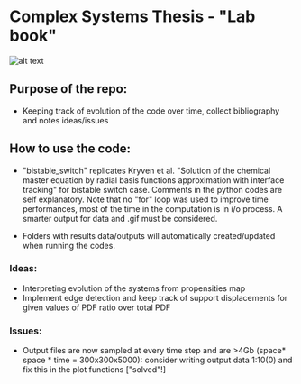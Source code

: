 # Complex Systems Thesis - "Lab book"

![alt text](https://www.floris.cc/shop/675-home_default/momentary-push-button-switch-12mm-square.jpg)

## Purpose of the repo:
  - Keeping track of evolution of the code over time, collect bibliography and notes ideas/issues

## How to use the code:
  - "bistable_switch" replicates Kryven et al. "Solution of the chemical master equation by radial basis functions approximation with interface tracking" for bistable switch case.
    Comments in the python codes are self explanatory. Note that no "for" loop was used to improve time performances, most of the time in the computation is in i/o process. A smarter output for data and .gif must be considered. 
  
  - Folders with results data/outputs will automatically created/updated when running the codes.
  
### Ideas:
  - Interpreting evolution of the systems from propensities map
  - Implement edge detection and keep track of support displacements for given values of PDF ratio over total PDF
  
### Issues:
  - Output files are now sampled at every time step and are >4Gb (space* space * time = 300x300x5000): consider writing output data 1:10(0) and fix this in the plot functions ["solved"!]
